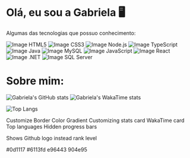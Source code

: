 # Olá, eu sou a Gabriela 🖥 

Algumas das tecnologias que possuo conhecimento:

![Image HTML5](https://img.shields.io/badge/HTML5-E34F26?style=for-the-badge&logo=html5&logoColor=white)
![Image CSS3](https://img.shields.io/badge/CSS3-1572B6?style=for-the-badge&logo=css3&logoColor=white)
![Image Node.js](https://img.shields.io/badge/Node.js-339933?style=for-the-badge&logo=nodedotjs&logoColor=white)
![Image TypeScript](https://img.shields.io/badge/TypeScript-007ACC?style=for-the-badge&logo=typescript&logoColor=white)
![Image Java](https://img.shields.io/badge/Java-ED8B00?style=for-the-badge&logo=java&logoColor=white)
![Image MySQL](https://img.shields.io/badge/MySQL-005C84?style=for-the-badge&logo=mysql&logoColor=white)
![Image JavaScript](https://img.shields.io/badge/JavaScript-323330?style=for-the-badge&logo=javascript&logoColor=F7DF1E)
![Image React](https://img.shields.io/badge/React-20232A?style=for-the-badge&logo=react&logoColor=61DAFB)
![Image .NET](https://img.shields.io/badge/.NET-512BD4?style=for-the-badge&logo=dotnet&logoColor=white)
![Image SQL Server](https://img.shields.io/badge/Microsoft_SQL_Server-CC2927?style=for-the-badge&logo=microsoft-sql-server&logoColor=white)

# Sobre mim:

![Gabriela's GitHub stats](https://github-readme-stats.vercel.app/api?username=GabrielaGonzaga\&rank_icon=github\&bg_color=30,0d1117,904e95\&title_color=fff\&text_color=fff)
![Gabriela's WakaTime stats](https://github-readme-stats.vercel.app/api/wakatime?username=GabrielaGonzaga)

![Top Langs](https://github-readme-stats.vercel.app/api/top-langs/?username=GabrielaGonzaga\&hide_progress=true\&bg_color=30,0d1117,904e95\&title_color=fff\&text_color=fff)

Customize Border Color
Gradient
Customizing stats card
WakaTime card
Top languages
Hidden progress bars

Shows Github logo instead rank level

#0d1117
#6113fd
e96443
904e95
